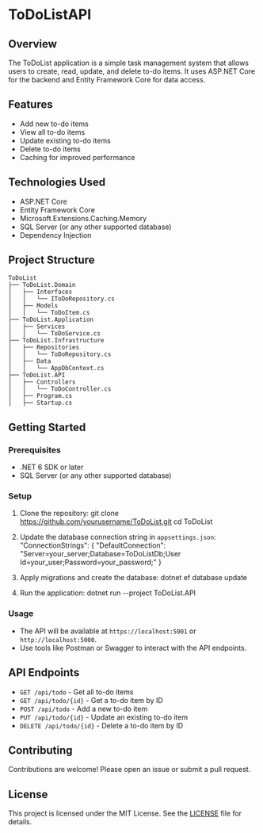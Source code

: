 # ToDoListAPI

## Overview

The ToDoList application is a simple task management system that allows users to create, read, update, and delete to-do items. It uses ASP.NET Core for the backend and Entity Framework Core for data access.

## Features

- Add new to-do items
- View all to-do items
- Update existing to-do items
- Delete to-do items
- Caching for improved performance

## Technologies Used

- ASP.NET Core
- Entity Framework Core
- Microsoft.Extensions.Caching.Memory
- SQL Server (or any other supported database)
- Dependency Injection

## Project Structure
```
ToDoList 
├── ToDoList.Domain 
│   ├── Interfaces 
│   │   └── IToDoRepository.cs 
│   ├── Models 
│   │   └── ToDoItem.cs 
├── ToDoList.Application 
│   ├── Services 
│   │   └── ToDoService.cs 
├── ToDoList.Infrastructure 
│   ├── Repositories 
│   │   └── ToDoRepository.cs 
│   ├── Data 
│   │   └── AppDbContext.cs 
├── ToDoList.API 
│   ├── Controllers 
│   │   └── ToDoController.cs 
│   ├── Program.cs 
│   ├── Startup.cs
```
## Getting Started

### Prerequisites

- .NET 6 SDK or later
- SQL Server (or any other supported database)

### Setup

1. Clone the repository:
    git clone https://github.com/yourusername/ToDoList.git
    cd ToDoList

   
2. Update the database connection string in `appsettings.json`:
    "ConnectionStrings": {
    "DefaultConnection": "Server=your_server;Database=ToDoListDb;User Id=your_user;Password=your_password;"
}

3. Apply migrations and create the database:
    dotnet ef database update

4. Run the application:
   dotnet run --project ToDoList.API

   
### Usage

- The API will be available at `https://localhost:5001` or `http://localhost:5000`.
- Use tools like Postman or Swagger to interact with the API endpoints.

## API Endpoints

- `GET /api/todo` - Get all to-do items
- `GET /api/todo/{id}` - Get a to-do item by ID
- `POST /api/todo` - Add a new to-do item
- `PUT /api/todo/{id}` - Update an existing to-do item
- `DELETE /api/todo/{id}` - Delete a to-do item by ID

## Contributing

Contributions are welcome! Please open an issue or submit a pull request.

## License

This project is licensed under the MIT License. See the [LICENSE](LICENSE) file for details.
